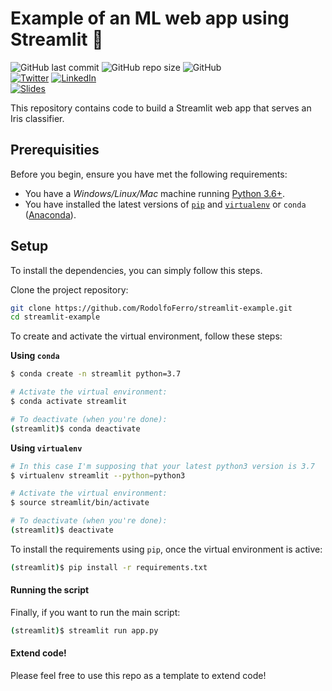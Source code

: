 # Example of an ML web app using Streamlit 🌱
![GitHub last commit](https://img.shields.io/github/last-commit/RodolfoFerro/streamlit-example?logo=github&style=for-the-badge)
![GitHub repo size](https://img.shields.io/github/repo-size/RodolfoFerro/streamlit-example?logo=github&style=for-the-badge)
![GitHub](https://img.shields.io/github/license/RodolfoFerro/streamlit-example?label=LICENSE&logo=github&style=for-the-badge) <br>
[![Twitter](https://img.shields.io/twitter/follow/rodo_ferro?label=Twitter&logo=twitter&logoColor=fff&style=for-the-badge)](https://twitter.com/rodo_ferro/)
[![LinkedIn](https://img.shields.io/badge/-LinkedIn-black.svg?style=for-the-badge&logo=linkedin&logoColor=fff&colorB=555)](https://www.linkedin.com/in/rodolfoferro/) <br>
[![Slides](https://img.shields.io/static/v1?label=Slides&message=Google%20Slides&color=tomato&logo=google&logoColor=fff&style=for-the-badge)](https://docs.google.com/presentation/d/e/2PACX-1vTBfub0FyiWLf_4NEnH7Ob6BHJtQaSsr1iqSC5C8deVtXWEbx9-o8i_03FS-qf6mk0jhKdUno1KtqAs/pub?start=false&loop=false&delayms=3000)

<!-- Project description -->
This repository contains code to build a Streamlit web app that serves an Iris classifier.


## Prerequisities

Before you begin, ensure you have met the following requirements:

* You have a _Windows/Linux/Mac_ machine running [Python 3.6+](https://www.python.org/).
* You have installed the latest versions of [`pip`](https://pip.pypa.io/en/stable/installing/) and [`virtualenv`](https://virtualenv.pypa.io/en/stable/installation/) or `conda` ([Anaconda](https://www.anaconda.com/distribution/)).


## Setup

To install the dependencies, you can simply follow this steps.

Clone the project repository:
```bash
git clone https://github.com/RodolfoFerro/streamlit-example.git
cd streamlit-example
```

To create and activate the virtual environment, follow these steps:

**Using `conda`**

```bash
$ conda create -n streamlit python=3.7

# Activate the virtual environment:
$ conda activate streamlit

# To deactivate (when you're done):
(streamlit)$ conda deactivate
```

**Using `virtualenv`**

```bash
# In this case I'm supposing that your latest python3 version is 3.7
$ virtualenv streamlit --python=python3

# Activate the virtual environment:
$ source streamlit/bin/activate

# To deactivate (when you're done):
(streamlit)$ deactivate
```

To install the requirements using `pip`, once the virtual environment is active:
```bash
(streamlit)$ pip install -r requirements.txt
```

#### Running the script

Finally, if you want to run the main script:
```bash
(streamlit)$ streamlit run app.py
```

#### Extend code!

Please feel free to use this repo as a template to extend code!
